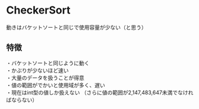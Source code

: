 # CheckerSort
動きはバケットソートと同じで使用容量が少ない（と思う）

## 特徴
・バケットソートと同じように動く  
・かぶりが少ないほど速い  
・大量のデータを扱うことが得意  
・値の範囲がでかいと使用域が多く、遅い  
・現在はint型の値しか扱えない （さらに値の範囲が2,147,483,647未満でなければならない）


